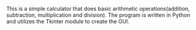 This is a simple calculator that does basic arithmetic operations(addition, subtraction, multiplication and division).
The program is written in Python and utilizes the Tkinter module to create the GUI.
